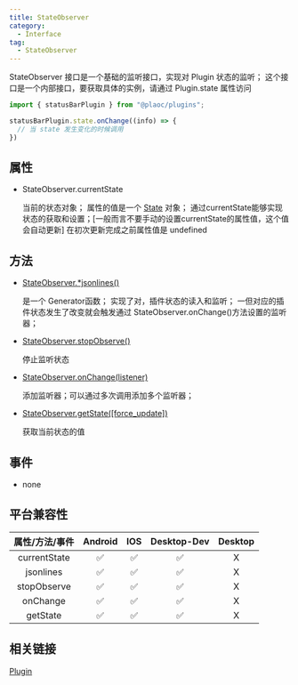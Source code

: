 ```yaml
---
title: StateObserver
category:
  - Interface
tag:
  - StateObserver
---
```


StateObserver 接口是一个基础的监听接口，实现对 Plugin 状态的监听；
这个接口是一个内部接口，要获取具体的实例，请通过 Plugin.state 属性访问

```javascript
import { statusBarPlugin } from "@plaoc/plugins";

statusBarPlugin.state.onChange((info) => {
  // 当 state 发生变化的时候调用
})

```


## 属性

  - StateObserver.currentState

    当前的状态对象；
    属性的值是一个 [State](../state/index.md) 对象；
    通过currentState能够实现状态的获取和设置；\[一般而言不要手动的设置currentState的属性值，这个值会自动更新\]
    在初次更新完成之前属性值是 undefined

  ## 方法
  - [StateObserver.*jsonlines()](./jsonlines.md)

    是一个 Generator函数；
    实现了对，插件状态的读入和监听；
    一但对应的插件状态发生了改变就会触发通过 StateObserver.onChange()方法设置的监听器；

  - [StateObserver.stopObserve()](./stopObserve.md)

    停止监听状态

  - [StateObserver.onChange(listener)](./onChange.md)

    添加监听器；可以通过多次调用添加多个监听器；

  - [StateObserver.getState([force_update])](./getState.md)

    获取当前状态的值

## 事件

  - none

## 平台兼容性


| 属性/方法/事件 | Android | IOS | Desktop-Dev | Desktop |
|:------------:|:-------:|:---:|:-----------:|:-------:|
| currentState | ✅      | ✅  | ✅          | X       |
| jsonlines    | ✅      | ✅  | ✅          | X       |
| stopObserve  | ✅      | ✅  | ✅          | X       |
| onChange     | ✅      | ✅  | ✅          | X       |
| getState     | ✅      | ✅  | ✅          | X       |
 

## 相关链接

[Plugin](../../plugin/)